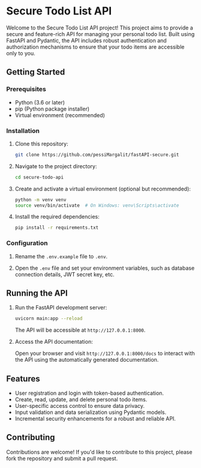 # Secure Todo List API

Welcome to the Secure Todo List API project! This project aims to provide a secure and feature-rich API for managing your personal todo list. Built using FastAPI and Pydantic, the API includes robust authentication and authorization mechanisms to ensure that your todo items are accessible only to you.

## Getting Started

### Prerequisites

- Python (3.6 or later)
- pip (Python package installer)
- Virtual environment (recommended)

### Installation

1. Clone this repository:

   ```bash
   git clone https://github.com/pessiMargalit/fastAPI-secure.git
   ```

2. Navigate to the project directory:

   ```bash
   cd secure-todo-api
   ```

3. Create and activate a virtual environment (optional but recommended):

   ```bash
   python -m venv venv
   source venv/bin/activate  # On Windows: venv\Scripts\activate
   ```

4. Install the required dependencies:

   ```bash
   pip install -r requirements.txt
   ```

### Configuration

1. Rename the `.env.example` file to `.env`.

2. Open the `.env` file and set your environment variables, such as database connection details, JWT secret key, etc.

## Running the API

1. Run the FastAPI development server:

   ```bash
   uvicorn main:app --reload
   ```

   The API will be accessible at `http://127.0.0.1:8000`.

2. Access the API documentation:

   Open your browser and visit `http://127.0.0.1:8000/docs` to interact with the API using the automatically generated documentation.

## Features

- User registration and login with token-based authentication.
- Create, read, update, and delete personal todo items.
- User-specific access control to ensure data privacy.
- Input validation and data serialization using Pydantic models.
- Incremental security enhancements for a robust and reliable API.

## Contributing

Contributions are welcome! If you'd like to contribute to this project, please fork the repository and submit a pull request.
